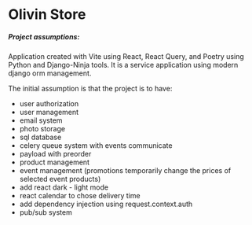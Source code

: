 # Olivin Store

##### Project assumptions:
Application created with Vite using React, React Query, and Poetry using Python and Django-Ninja tools.
It is a service application using modern django orm management.

The initial assumption is that the project is to have:
- user authorization
- user management
- email system
- photo storage
- sql database
- celery queue system with events communicate
- payload with preorder
- product management
- event management (promotions temporarily change the prices of selected event products)
- add react dark - light mode
- react calendar to chose delivery time
- add dependency injection using request.context.auth
- pub/sub system
